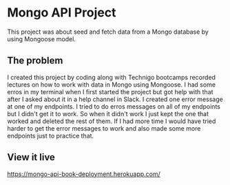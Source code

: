 # Mongo API Project

This project was about seed and fetch data from a Mongo database by using Mongoose model.

## The problem

I created this project by coding along with Technigo bootcamps recorded lectures on how to work with data in Mongo using Mongoose. I had some erros in my terminal when I first started the project but got help with that after I asked about it in a help channel in Slack. I created one error message at one of my endpoints.  I tried to do erros messages on all of my endpoints but I didn't get it to work. So when it didn't work I just kept the one that worked and deleted the rest of them. If I had more time I would have tried harder to get the error messages to work and also made some more endpoints just to practice that.

## View it live

https://mongo-api-book-deployment.herokuapp.com/
